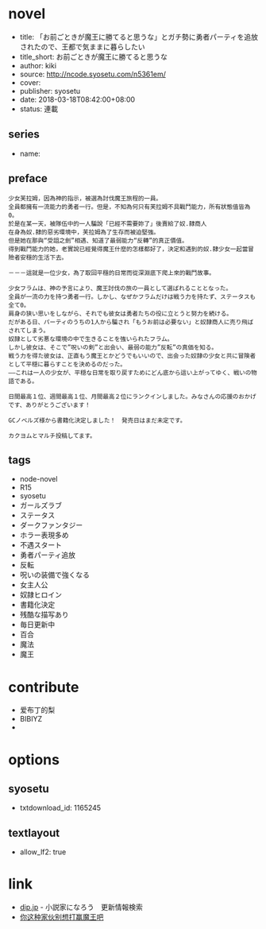 # novel

- title: 「お前ごときが魔王に勝てると思うな」とガチ勢に勇者パーティを追放されたので、王都で気ままに暮らしたい
- title_short: お前ごときが魔王に勝てると思うな
- author: kiki
- source: http://ncode.syosetu.com/n5361em/
- cover:
- publisher: syosetu
- date: 2018-03-18T08:42:00+08:00
- status: 連載

## series

- name:

## preface


```
少女芙拉姆，因為神的指示，被選為討伐魔王旅程的一員。
全員都擁有一流能力的勇者一行。但是，不知為何只有芙拉姆不具戰鬥能力，所有狀態值皆為0。
於是在某一天，被隊伍中的一人騙說「已經不需要妳了」後賣給了奴.隸商人
在身為奴.隸的惡劣環境中，芙拉姆為了生存而被迫堅強。
但是她在那與“受詛之劍”相遇、知道了最弱能力“反轉”的真正價值。
得到戰鬥能力的她，老實說已經覺得魔王什麼的怎樣都好了，決定和遇到的奴.隸少女一起當冒險者安穩的生活下去。

－－－這就是一位少女，為了取回平穩的日常而從深淵底下爬上來的戰鬥故事。

少女フラムは、神の予言により、魔王討伐の旅の一員として選ばれることとなった。
全員が一流の力を持つ勇者一行。しかし、なぜかフラムだけは戦う力を持たず、ステータスも全て0。
肩身の狭い思いをしながら、それでも彼女は勇者たちの役に立とうと努力を続ける。
だがある日、パーティのうちの1人から騙され「もうお前は必要ない」と奴隷商人に売り飛ばされてしまう。
奴隷として劣悪な環境の中で生きることを強いられたフラム。
しかし彼女は、そこで”呪いの剣”と出会い、最弱の能力”反転”の真価を知る。
戦う力を得た彼女は、正直もう魔王とかどうでもいいので、出会った奴隷の少女と共に冒険者として平穏に暮らすことを決めるのだった。
――これは一人の少女が、平穏な日常を取り戻すためにどん底から這い上がってゆく、戦いの物語である。

日間最高１位、週間最高１位、月間最高２位にランクインしました。みなさんの応援のおかげです、ありがとうございます！

GCノベルズ様から書籍化決定しました！　発売日はまだ未定です。

カクヨムとマルチ投稿してます。
```

## tags

- node-novel
- R15
- syosetu
- ガールズラブ
- ステータス
- ダークファンタジー
- ホラー表現多め
- 不遇スタート
- 勇者パーティ追放
- 反転
- 呪いの装備で強くなる
- 女主人公
- 奴隷ヒロイン
- 書籍化決定
- 残酷な描写あり
- 毎日更新中
- 百合
- 魔法
- 魔王

# contribute

- 爱布丁的梨
- BIBIYZ
- 

# options

## syosetu

- txtdownload_id: 1165245

## textlayout

- allow_lf2: true

# link

- [dip.jp](https://narou.dip.jp/search.php?text=n5361em&novel=all&genre=all&new_genre=all&length=0&down=0&up=100) - 小説家になろう　更新情報検索
- [你这种家伙别想打赢魔王吧](https://tieba.baidu.com/f?kw=%E4%BD%A0%E8%BF%99%E7%A7%8D%E5%AE%B6%E4%BC%99%E5%88%AB%E6%83%B3%E6%89%93%E8%B5%A2%E9%AD%94%E7%8E%8B&ie=utf-8 "你这种家伙别想打赢魔王")


